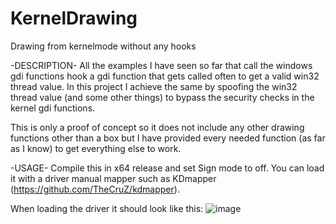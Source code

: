 # KernelDrawing
Drawing from kernelmode without any hooks

-DESCRIPTION-
All the examples I have seen so far that call the windows gdi functions hook a gdi function that gets called often to get a valid win32 thread value.
In this project I achieve the same by spoofing the win32 thread value (and some other things) to bypass the security checks in the kernel gdi functions.

This is only a proof of concept so it does not include any other drawing functions other than a box but I have provided every needed function (as far as I know) to get everything else to work. 

-USAGE-
Compile this in x64 release and set Sign mode to off. You can load it with a driver manual mapper such as KDmapper (https://github.com/TheCruZ/kdmapper). 

When loading the driver it should look like this:
![image](https://img001.prntscr.com/file/img001/WyqwZTXpT9y0fXayNb9-fQ.png)
